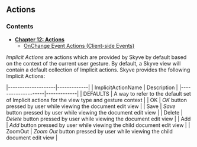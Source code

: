 ## Actions

### Contents

* **[Chapter 12: Actions](#actions-2)**
   * [OnChange Event Actions (Client-side Events)](#onchange-event-actions-client-side-events)
  
*Implicit Actions* are actions which are provided by Skyve by default based on the context of the current user gesture. By default, a Skyve view will contain a default collection of Implicit actions.
Skyve provides the following Implicit Actions:

|--------------------|-------------|
| ImplicitActionName | Description |
|--------------------|-------------|
| DEFAULTS | A way to refer to the default set of Implicit actions for the view type and gesture context |
| OK | *OK* button pressed by user while viewing the document edit view |
| Save | *Save* button pressed by user while viewing the document edit view |
| Delete | *Delete* button pressed by user while viewing the document edit view |
| Add | *Add* button pressed by user while viewing the child document edit view |
| ZoomOut | *Zoom Out* button pressed by user while viewing the child document edit view |
